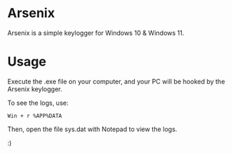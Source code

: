 # Arsenix

Arsenix is a simple keylogger for Windows 10 & Windows 11.

# Usage

Execute the .exe file on your computer, and your PC will be hooked by the Arsenix keylogger.

To see the logs, use:

``
Win + r
%APP%DATA
``

Then, open the file sys.dat with Notepad to view the logs.

:)
